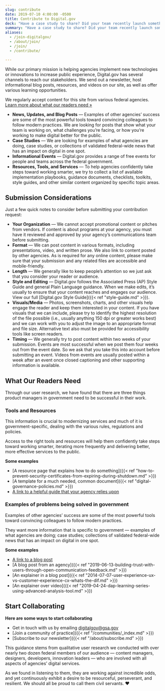 ```yaml
---
slug: contribute
date: 2019-07-10 4:00:00 -0500
title: Contribute to Digital.gov
deck: "Have a case study to share? Did your team recently launch something new? Here is what we're looking for."
summary: "Have a case study to share? Did your team recently launch something new? Here is what we're looking for."
aliases:
  - /join-digitalgov/
  - /about/join/
  - /join/
  - /contribute/

---
```


While our primary mission is helping agencies implement new technologies or innovations to increase public experience, Digital.gov has several channels to reach our stakeholders. We send out a newsletter, host informational blog posts, resources, and videos on our site, as well as offer various learning opportunities.

We regularly accept content for this site from various federal agencies. [Learn more about what our readers need »](#what-our-readers-need)

- **News, Updates, and Blog Posts** — Examples of other agencies’ success are some of the most powerful tools toward convincing colleagues to follow modern practices. We are looking for posts that show what your team is working on, what challenges you’re facing, or how you’re working to make digital better for the public.
- **Case Studies** — We are looking for examples of what agencies are doing, case studies, or collections of validated federal-wide news that has an impact on digital in one spot.
- **Informational Events** — Digital.gov provides a range of free events for people and teams across the federal government.
- **Resources, Tools, and Services** — To help agencies confidently take steps toward working smarter, we try to collect a list of available implementation playbooks, guidance documents, checklists, toolkits, style guides, and other similar content organized by specific topic areas.

<!-- {{< hs-form-contribute >}} -->

## Submission Considerations

Just a few quick notes to consider before submitting your contribution request:

- **Your Organization** — We cannot accept promotional content or pitches from vendors. If content is about programs at your agency, you must have it reviewed and approved by your agency’s communications team before submitting.
- **Format** — We can post content in various formats, including presentations, video, and written prose. We also link to content posted by other agencies. As is required for any online content, please make sure that your submission and any related files are accessible and mobile-friendly.
- **Length** — We generally like to keep people’s attention so we just ask that you consider your reader or audience.
- **Style and Editing** — Digital.gov follows the Associated Press (AP) Style Guide and general Plain Language guidance. When we make edits, it’s usually to ensure that your content reaches and engages our audience. View our full [Digital.gov Style Guide]({{< ref "style-guide.md" >}}).
- **Visuals/Media** — Photos, screenshots, charts, and other visuals help engage the reader and keep them interested in your content. If you have visuals that we can include, please try to identify the highest resolution of the file possible (i.e., usually anything 150 dpi or greater works best) and we can work with you to adjust the image to an appropriate format and file size. Alternative text also must be provided for accessibility tools like screen readers.
- **Timing** — We generally try to post content within two weeks of your submission. Events are most successful when we post them four weeks out from the event date. So we ask that you take this into account before submitting an event. Videos from events are usually posted within a week after an event once closed captioning and other supporting information is available.

## What Our Readers Need

<div class="deck">Through our user research, we have found that there are three things product managers in government need to be successful in their work.</div>

### Tools and Resources

This information is crucial to modernizing services and much of it is government-specific, dealing with the various rules, regulations and policies.

Access to the right tools and resources will help them confidently take steps toward working smarter, iterating more frequently and delivering better, more effective services to the public.

**Some examples**

- [A resource page that explains how to do something]({{< ref "how-to-prevent-security-certificates-from-expiring-during-shutdown.md" >}})
- [A template for a much needed, common document]({{< ref "digital-governance-policies.md" >}})
- [A link to a helpful guide that your agency relies upon](https://accessibility.18f.gov/)

### Examples of problems being solved in government

Examples of other agencies’ success are some of the most powerful tools toward convincing colleagues to follow modern practices.

They want more information that is specific to government — examples of what agencies are doing; case studies; collections of validated federal-wide news that has an impact on digital in one spot.

**Some examples**

- [A link to a blog post](https://revenuedata.doi.gov/blog/journey-mapping/)
- [A blog post from an agency]({{< ref "2019-06-13-building-trust-with-users-through-open-communication-feedback.md" >}})
- [An explainer in a blog post]({{< ref "2014-07-07-user-experience-ux-vs-customer-experience-cx-whats-the-dif.md" >}})
- [An explainer over video]({{< ref "2019-04-24-dap-learning-series-using-advanced-analysis-tool.md" >}})

## Start Collaborating

**Here are some ways to start collaborating**

- Get in touch with us by emailing [digitalgov@gsa.gov](mailto:digitalgov@gsa.gov)
- [Join a community of practice]({{< ref "/communities/_index.md" >}})
- [Subscribe to our newsletter]({{< ref "/about/subscribe.md" >}})

This guidance stems from qualitative user research we conducted with over nearly two dozen federal members of our audience — content managers, designers, developers, innovation leaders — who are involved with all aspects of agencies’ digital services.

As we found in listening to them, they are working against incredible odds, and yet continuously exhibit a desire to be resourceful, perseverant, and resilient. We should all be proud to call them civil servants. :heart:
